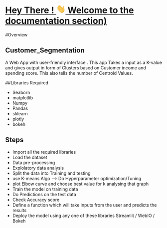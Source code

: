 # [Hey There ! <img src="https://raw.githubusercontent.com/ABSphreak/ABSphreak/master/gifs/Hi.gif" width="30px"> Welcome to the documentation section)](#)

#Overview

## Customer_Segmentation
A Web App with user-friendly interface . This app Takes a input as a K-value and gives output in form of Clusters based on Customer income and spending score. This also tells the number of Centroid Values.

##Libraries Required

* Seaborn
* matplotlib
* Numpy
* Pandas
* sklearn
* plotly
* bokeh

## Steps 

* Import all the required libraries
* Load the dataset
* Data pre-processing
* Explolatory data analysis
* Split the data into Training and testing
* use K-means Algo --> Do Hyperparameter optimization/Tuning 
* plot Elbow curve and choose best value for k analysing that graph
* Train the model on training data
* Do Predictions on the test data
* Check Accuracy score
* Define a function which will take inputs from the user and predicts the results
* Deploy the model using any one of these libraries Streamlit / WebIO / Bokeh
